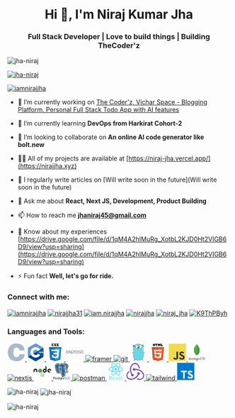 <h1 align="center">Hi 👋, I'm Niraj Kumar Jha</h1>
<h3 align="center">Full Stack Developer | Love to build things | Building TheCoder'z</h3>

<p align="left"> <img src="https://komarev.com/ghpvc/?username=jha-niraj&label=Profile%20views&color=0e75b6&style=flat" alt="jha-niraj" /> </p>

<p align="left"> <a href="https://github.com/ryo-ma/github-profile-trophy"><img src="https://github-profile-trophy.vercel.app/?username=jha-niraj" alt="jha-niraj" /></a> </p>

<p align="left"> <a href="https://twitter.com/iamnirajjha" target="blank"><img src="https://img.shields.io/twitter/follow/iamnirajjha?logo=twitter&style=for-the-badge" alt="iamnirajjha" /></a> </p>

- 🔭 I’m currently working on [The Coder'z, Vichar Space - Blogging Platform, Personal Full Stack Todo App with AI features](https://coderzai.xyz)

- 🌱 I’m currently learning **DevOps from Harkirat Cohort-2**

- 👯 I’m looking to collaborate on **An online AI code generator like bolt.new**

- 👨‍💻 All of my projects are available at [https://niraj-jha.vercel.app/](https://nirajjha.xyz)

- 📝 I regularly write articles on [Will write soon in the future](Will write soon in the future)

- 💬 Ask me about **React, Next JS, Development, Product Building**

- 📫 How to reach me **jhaniraj45@gmail.com**

- 📄 Know about my experiences [https://drive.google.com/file/d/1qM4A2hIMuRg_XotbL2KJD0Ht2VIGB6D9/view?usp=sharing](https://drive.google.com/file/d/1qM4A2hIMuRg_XotbL2KJD0Ht2VIGB6D9/view?usp=sharing)

- ⚡ Fun fact **Well, let's go for ride.**

<h3 align="left">Connect with me:</h3>
<p align="left">
<a href="https://twitter.com/iamnirajjha" target="blank"><img align="center" src="https://raw.githubusercontent.com/rahuldkjain/github-profile-readme-generator/master/src/images/icons/Social/twitter.svg" alt="iamnirajjha" height="30" width="40" /></a>
<a href="https://linkedin.com/in/nirajjha31" target="blank"><img align="center" src="https://raw.githubusercontent.com/rahuldkjain/github-profile-readme-generator/master/src/images/icons/Social/linked-in-alt.svg" alt="nirajjha31" height="30" width="40" /></a>
<a href="https://instagram.com/iam.nirajjha" target="blank"><img align="center" src="https://raw.githubusercontent.com/rahuldkjain/github-profile-readme-generator/master/src/images/icons/Social/instagram.svg" alt="iam.nirajjha" height="30" width="40" /></a>
<a href="https://www.leetcode.com/nirajjha" target="blank"><img align="center" src="https://raw.githubusercontent.com/rahuldkjain/github-profile-readme-generator/master/src/images/icons/Social/leet-code.svg" alt="nirajjha" height="30" width="40" /></a>
<a href="https://auth.geeksforgeeks.org/user/niraj_jha" target="blank"><img align="center" src="https://raw.githubusercontent.com/rahuldkjain/github-profile-readme-generator/master/src/images/icons/Social/geeks-for-geeks.svg" alt="niraj_jha" height="30" width="40" /></a>
<a href="https://discord.gg/K9ThPByh" target="blank"><img align="center" src="https://raw.githubusercontent.com/rahuldkjain/github-profile-readme-generator/master/src/images/icons/Social/discord.svg" alt="K9ThPByh" height="30" width="40" /></a>
</p>

<h3 align="left">Languages and Tools:</h3>
<p align="left"> <a href="https://www.cprogramming.com/" target="_blank" rel="noreferrer"> <img src="https://raw.githubusercontent.com/devicons/devicon/master/icons/c/c-original.svg" alt="c" width="40" height="40"/> </a> <a href="https://www.w3schools.com/cpp/" target="_blank" rel="noreferrer"> <img src="https://raw.githubusercontent.com/devicons/devicon/master/icons/cplusplus/cplusplus-original.svg" alt="cplusplus" width="40" height="40"/> </a> <a href="https://www.w3schools.com/css/" target="_blank" rel="noreferrer"> <img src="https://raw.githubusercontent.com/devicons/devicon/master/icons/css3/css3-original-wordmark.svg" alt="css3" width="40" height="40"/> </a> <a href="https://expressjs.com" target="_blank" rel="noreferrer"> <img src="https://raw.githubusercontent.com/devicons/devicon/master/icons/express/express-original-wordmark.svg" alt="express" width="40" height="40"/> </a> <a href="https://www.framer.com/" target="_blank" rel="noreferrer"> <img src="https://www.vectorlogo.zone/logos/framer/framer-icon.svg" alt="framer" width="40" height="40"/> </a> <a href="https://git-scm.com/" target="_blank" rel="noreferrer"> <img src="https://www.vectorlogo.zone/logos/git-scm/git-scm-icon.svg" alt="git" width="40" height="40"/> </a> <a href="https://golang.org" target="_blank" rel="noreferrer"> <img src="https://raw.githubusercontent.com/devicons/devicon/master/icons/go/go-original.svg" alt="go" width="40" height="40"/> </a> <a href="https://www.w3.org/html/" target="_blank" rel="noreferrer"> <img src="https://raw.githubusercontent.com/devicons/devicon/master/icons/html5/html5-original-wordmark.svg" alt="html5" width="40" height="40"/> </a> <a href="https://developer.mozilla.org/en-US/docs/Web/JavaScript" target="_blank" rel="noreferrer"> <img src="https://raw.githubusercontent.com/devicons/devicon/master/icons/javascript/javascript-original.svg" alt="javascript" width="40" height="40"/> </a> <a href="https://www.mongodb.com/" target="_blank" rel="noreferrer"> <img src="https://raw.githubusercontent.com/devicons/devicon/master/icons/mongodb/mongodb-original-wordmark.svg" alt="mongodb" width="40" height="40"/> </a> <a href="https://nextjs.org/" target="_blank" rel="noreferrer"> <img src="https://cdn.worldvectorlogo.com/logos/nextjs-2.svg" alt="nextjs" width="40" height="40"/> </a> <a href="https://nodejs.org" target="_blank" rel="noreferrer"> <img src="https://raw.githubusercontent.com/devicons/devicon/master/icons/nodejs/nodejs-original-wordmark.svg" alt="nodejs" width="40" height="40"/> </a> <a href="https://www.postgresql.org" target="_blank" rel="noreferrer"> <img src="https://raw.githubusercontent.com/devicons/devicon/master/icons/postgresql/postgresql-original-wordmark.svg" alt="postgresql" width="40" height="40"/> </a> <a href="https://postman.com" target="_blank" rel="noreferrer"> <img src="https://www.vectorlogo.zone/logos/getpostman/getpostman-icon.svg" alt="postman" width="40" height="40"/> </a> <a href="https://reactjs.org/" target="_blank" rel="noreferrer"> <img src="https://raw.githubusercontent.com/devicons/devicon/master/icons/react/react-original-wordmark.svg" alt="react" width="40" height="40"/> </a> <a href="https://redux.js.org" target="_blank" rel="noreferrer"> <img src="https://raw.githubusercontent.com/devicons/devicon/master/icons/redux/redux-original.svg" alt="redux" width="40" height="40"/> </a> <a href="https://tailwindcss.com/" target="_blank" rel="noreferrer"> <img src="https://www.vectorlogo.zone/logos/tailwindcss/tailwindcss-icon.svg" alt="tailwind" width="40" height="40"/> </a> <a href="https://www.typescriptlang.org/" target="_blank" rel="noreferrer"> <img src="https://raw.githubusercontent.com/devicons/devicon/master/icons/typescript/typescript-original.svg" alt="typescript" width="40" height="40"/> </a> </p>

<p><img align="left" src="https://github-readme-stats.vercel.app/api/top-langs?username=jha-niraj&show_icons=true&locale=en&layout=compact" alt="jha-niraj" /></p>

<p>&nbsp;<img align="center" src="https://github-readme-stats.vercel.app/api?username=jha-niraj&show_icons=true&locale=en" alt="jha-niraj" /></p>

<p><img align="center" src="https://github-readme-streak-stats.herokuapp.com/?user=jha-niraj&" alt="jha-niraj" /></p>
